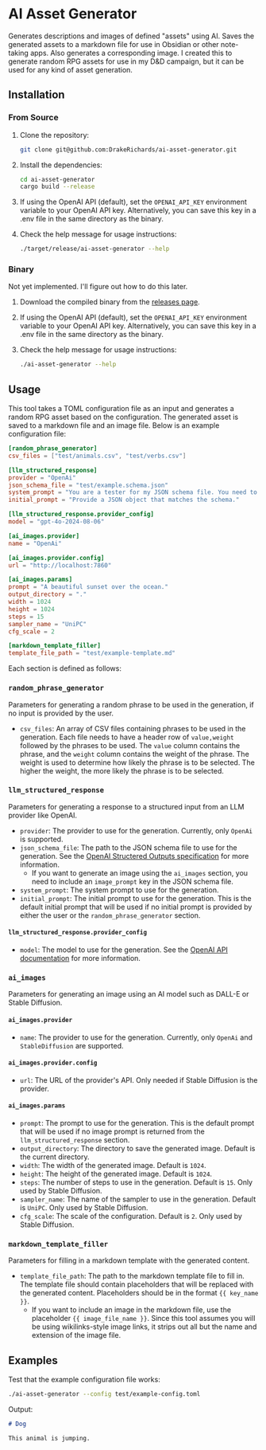 # AI Asset Generator

Generates descriptions and images of defined "assets" using AI. Saves the generated assets to a markdown file for use in Obsidian or other note-taking apps. Also generates a corresponding image. I created this to generate random RPG assets for use in my D&D campaign, but it can be used for any kind of asset generation.

## Installation

### From Source

1. Clone the repository:

   ```bash
   git clone git@github.com:DrakeRichards/ai-asset-generator.git
   ```

1. Install the dependencies:

   ```bash
   cd ai-asset-generator
   cargo build --release
   ```

1. If using the OpenAI API (default), set the `OPENAI_API_KEY` environment variable to your OpenAI API key. Alternatively, you can save this key in a .env file in the same directory as the binary.
1. Check the help message for usage instructions:

   ```bash
   ./target/release/ai-asset-generator --help
   ```

### Binary

Not yet implemented. I'll figure out how to do this later.

1. Download the compiled binary from the [releases page](https://github.com/DrakeRichards/ai-asset-generator/releases).
1. If using the OpenAI API (default), set the `OPENAI_API_KEY` environment variable to your OpenAI API key. Alternatively, you can save this key in a .env file in the same directory as the binary.
1. Check the help message for usage instructions:

   ```bash
   ./ai-asset-generator --help
   ```

## Usage

This tool takes a TOML configuration file as an input and generates a random RPG asset based on the configuration. The generated asset is saved to a markdown file and an image file. Below is an example configuration file:

```toml
[random_phrase_generator]
csv_files = ["test/animals.csv", "test/verbs.csv"]

[llm_structured_response]
provider = "OpenAi"
json_schema_file = "test/example.schema.json"
system_prompt = "You are a tester for my JSON schema file. You need to provide a JSON object that matches the schema."
initial_prompt = "Provide a JSON object that matches the schema."

[llm_structured_response.provider_config]
model = "gpt-4o-2024-08-06"

[ai_images.provider]
name = "OpenAi"

[ai_images.provider.config]
url = "http://localhost:7860"

[ai_images.params]
prompt = "A beautiful sunset over the ocean."
output_directory = "."
width = 1024
height = 1024
steps = 15
sampler_name = "UniPC"
cfg_scale = 2

[markdown_template_filler]
template_file_path = "test/example-template.md"
```

Each section is defined as follows:

### `random_phrase_generator`

Parameters for generating a random phrase to be used in the generation, if no input is provided by the user.

- `csv_files`: An array of CSV files containing phrases to be used in the generation. Each file needs to have a header row of `value,weight` followed by the phrases to be used. The `value` column contains the phrase, and the `weight` column contains the weight of the phrase. The weight is used to determine how likely the phrase is to be selected. The higher the weight, the more likely the phrase is to be selected.

### `llm_structured_response`

Parameters for generating a response to a structured input from an LLM provider like OpenAI.

- `provider`: The provider to use for the generation. Currently, only `OpenAi` is supported.
- `json_schema_file`: The path to the JSON schema file to use for the generation. See the [OpenAI Structered Outputs specification](https://platform.openai.com/docs/guides/structured-outputs) for more information.
   - If you want to generate an image using the `ai_images` section, you need to include an `image_prompt` key in the JSON schema file.
- `system_prompt`: The system prompt to use for the generation.
- `initial_prompt`: The initial prompt to use for the generation. This is the default initial prompt that will be used if no initial prompt is provided by either the user or the `random_phrase_generator` section.

#### `llm_structured_response.provider_config`

- `model`: The model to use for the generation. See the [OpenAI API documentation](https://beta.openai.com/docs/api-reference/completions/create) for more information.

### `ai_images`

Parameters for generating an image using an AI model such as DALL-E or Stable Diffusion.

#### `ai_images.provider`

- `name`: The provider to use for the generation. Currently, only `OpenAi` and `StableDiffusion` are supported.

#### `ai_images.provider.config`

- `url`: The URL of the provider's API. Only needed if Stable Diffusion is the provider.

#### `ai_images.params`

- `prompt`: The prompt to use for the generation. This is the default prompt that will be used if no image prompt is returned from the `llm_structured_response` section.
- `output_directory`: The directory to save the generated image. Default is the current directory.
- `width`: The width of the generated image. Default is `1024`.
- `height`: The height of the generated image. Default is `1024`.
- `steps`: The number of steps to use in the generation. Default is `15`. Only used by Stable Diffusion.
- `sampler_name`: The name of the sampler to use in the generation. Default is `UniPC`. Only used by Stable Diffusion.
- `cfg_scale`: The scale of the configuration. Default is `2`. Only used by Stable Diffusion.

### `markdown_template_filler`

Parameters for filling in a markdown template with the generated content.

- `template_file_path`: The path to the markdown template file to fill in. The template file should contain placeholders that will be replaced with the generated content. Placeholders should be in the format `{{ key_name }}`.
   - If you want to include an image in the markdown file, use the placeholder `{{ image_file_name }}`. Since this tool assumes you will be using wikilinks-style image links, it strips out all but the name and extension of the image file.

## Examples

Test that the example configuration file works:

```bash
./ai-asset-generator --config test/example-config.toml
```

Output:

```markdown
# Dog

This animal is jumping.
```
